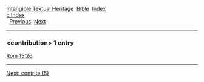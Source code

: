 [Intangible Textual Heritage](../../index)  [Bible](../index) 
[Index](index)   
[c Index](_c_)  
  [Previous](c02535)  [Next](c02537) 

------------------------------------------------------------------------

### &lt;contribution&gt; 1 entry

[Rom 15:26](../kjv/rom015.htm#026)  

------------------------------------------------------------------------

[Next: contrite (5)](c02537)
